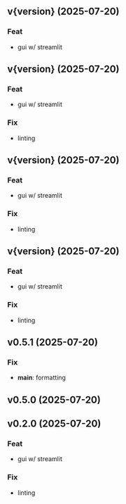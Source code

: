 ## v{version} (2025-07-20)

### Feat

- gui w/ streamlit

## v{version} (2025-07-20)

### Feat

- gui w/ streamlit

### Fix

- linting

## v{version} (2025-07-20)

### Feat

- gui w/ streamlit

### Fix

- linting

## v{version} (2025-07-20)

### Feat

- gui w/ streamlit

### Fix

- linting

## v0.5.1 (2025-07-20)

### Fix

- **main**: formatting

## v0.5.0 (2025-07-20)

## v0.2.0 (2025-07-20)

### Feat

- gui w/ streamlit

### Fix

- linting

